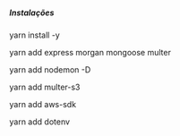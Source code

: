 ##### Instalações

yarn install -y

yarn add express morgan mongoose multer

yarn add nodemon -D

yarn add multer-s3

yarn add aws-sdk

yarn add dotenv